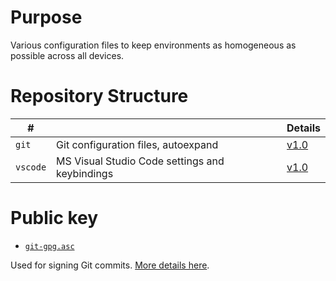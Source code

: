 # Purpose
Various configuration files to keep environments as homogeneous as possible across all devices.

# Repository Structure

| # | | Details |
| --- | --- | --- |
`git` | Git configuration files, autoexpand | [v1.0](git/)
`vscode` | MS Visual Studio Code settings and keybindings | [v1.0](vscode/)

# Public key

*  [`git-gpg.asc`](./git-gpg.asc)

Used for signing Git commits. [More details here](https://gist.github.com/KamilPacanek/390e46e182eb008c0051828e562e8d2a).
